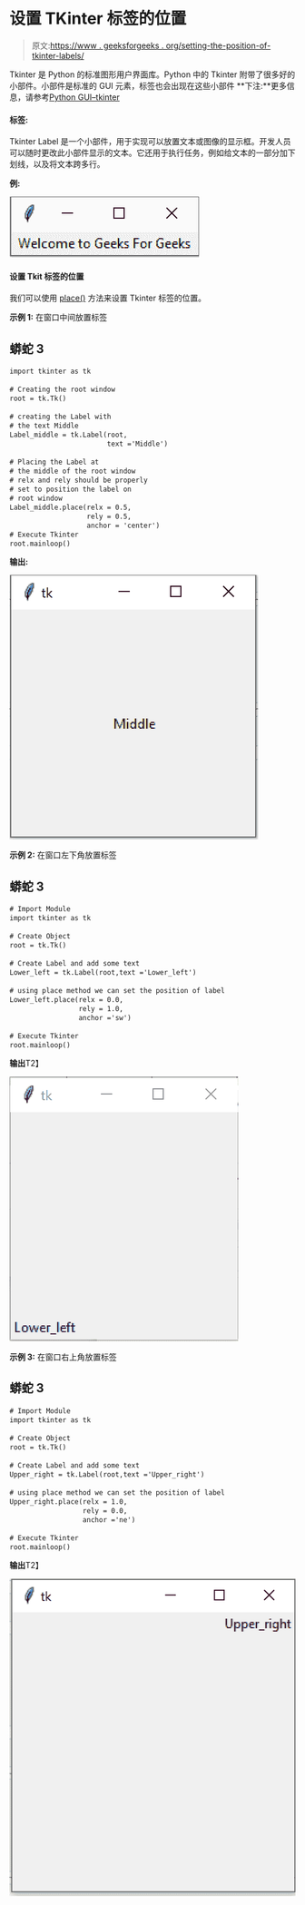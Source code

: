 # 设置 TKinter 标签的位置

> 原文:[https://www . geeksforgeeks . org/setting-the-position-of-tkinter-labels/](https://www.geeksforgeeks.org/setting-the-position-of-tkinter-labels/)

Tkinter 是 Python 的标准图形用户界面库。Python 中的 Tkinter 附带了很多好的小部件。小部件是标准的 GUI 元素，标签也会出现在这些小部件
**下注:**更多信息，请参考[Python GUI–tkinter](https://www.geeksforgeeks.org/python-gui-tkinter/)

#### 标签:

Tkinter Label 是一个小部件，用于实现可以放置文本或图像的显示框。开发人员可以随时更改此小部件显示的文本。它还用于执行任务，例如给文本的一部分加下划线，以及将文本跨多行。

**例:**

![](img/d7323b3cf2c4402d7108b2d74fbb95fc.png)

#### 设置 Tkit 标签的位置

我们可以使用 [place()](https://www.geeksforgeeks.org/python-place-method-in-tkinter/) 方法来设置 Tkinter 标签的位置。

**示例 1:** 在窗口中间放置标签

## 蟒蛇 3

```
import tkinter as tk

# Creating the root window
root = tk.Tk()

# creating the Label with
# the text Middle
Label_middle = tk.Label(root,
                        text ='Middle')

# Placing the Label at
# the middle of the root window
# relx and rely should be properly
# set to position the label on
# root window
Label_middle.place(relx = 0.5,
                   rely = 0.5,
                   anchor = 'center')
# Execute Tkinter
root.mainloop()
```

**输出:**

![](img/9a92807d74e725bc0d16e907a3640b9a.png)

**示例 2:** 在窗口左下角放置标签

## 蟒蛇 3

```
# Import Module
import tkinter as tk

# Create Object
root = tk.Tk()

# Create Label and add some text
Lower_left = tk.Label(root,text ='Lower_left')

# using place method we can set the position of label
Lower_left.place(relx = 0.0,
                 rely = 1.0,
                 anchor ='sw')

# Execute Tkinter
root.mainloop()
```

**输出**T2】

![](img/2d0c0434bfa9e4dcbc4939ab1b773d9b.png)

**示例 3:** 在窗口右上角放置标签

## 蟒蛇 3

```
# Import Module
import tkinter as tk

# Create Object
root = tk.Tk()

# Create Label and add some text
Upper_right = tk.Label(root,text ='Upper_right')

# using place method we can set the position of label
Upper_right.place(relx = 1.0,
                  rely = 0.0,
                  anchor ='ne')

# Execute Tkinter
root.mainloop()
```

**输出**T2】

![](img/0d485f070f2ca3b19c63bc322ce1ef27.png)